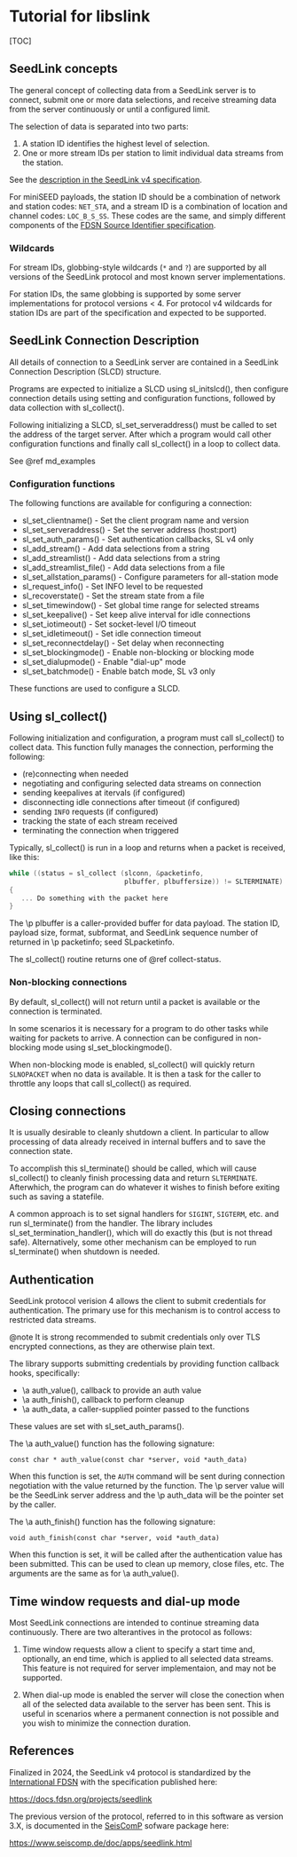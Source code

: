# Tutorial for libslink

[TOC]

## SeedLink concepts

The general concept of collecting data from a SeedLink server is
to connect, submit one or more data selections, and receive streaming
data from the server continuously or until a configured limit.

The selection of data is separated into two parts:

1. A station ID identifies the highest level of selection.
2. One or more stream IDs per station to limit individual data streams
   from the station.

See the [description in the SeedLink v4 specification](https://docs.fdsn.org/projects/seedlink/en/latest/protocol.html#station-id-and-stream-id).

For miniSEED payloads, the station ID should be a combination of network
and station codes: `NET_STA`, and a stream ID is a combination
of location and channel codes: `LOC_B_S_SS`.  These codes are the same,
and simply different components of the
[FDSN Source Identifier specification](https://docs.fdsn.org/projects/source-identifiers).

### Wildcards

For stream IDs, globbing-style wildcards (`*` and `?`) are supported by
all versions of the SeedLink protocol and most known server implementations.

For station IDs, the same globbing is supported by some server
implementations for protocol versions < 4.  For protocol v4 wildcards
for station IDs are part of the specification and expected to be
supported.

## SeedLink Connection Description

All details of connection to a SeedLink server are contained in a
SeedLink Connection Description (SLCD) structure.

Programs are expected to initialize a SLCD using sl_initslcd(),
then configure connection details using setting and configuration
functions, followed by data collection with sl_collect().

Following  initializing a SLCD, sl_set_serveraddress() must be
called to set the address of the target server.  After which
a program would call other configuration functions and finally call
sl_collect() in a loop to collect data.

See @ref md_examples

### Configuration functions

The following functions are available for configuring a connection:

* sl_set_clientname() - Set the client program name and version
* sl_set_serveraddress() - Set the server address (host:port)
* sl_set_auth_params() - Set authentication callbacks, SL v4 only
* sl_add_stream() - Add data selections from a string
* sl_add_streamlist() - Add data selections from a string
* sl_add_streamlist_file() - Add data selections from a file
* sl_set_allstation_params() - Configure parameters for all-station mode
* sl_request_info() - Set INFO level to be requested
* sl_recoverstate() - Set the stream state from a file
* sl_set_timewindow() - Set global time range for selected streams
* sl_set_keepalive() - Set keep alive interval for idle connections
* sl_set_iotimeout() - Set socket-level I/O timeout
* sl_set_idletimeout() - Set idle connection timeout
* sl_set_reconnectdelay() - Set delay when reconnecting
* sl_set_blockingmode() - Enable non-blocking or blocking mode
* sl_set_dialupmode() - Enable "dial-up" mode
* sl_set_batchmode() - Enable batch mode, SL v3 only

These functions are used to configure a SLCD.

## Using sl_collect()

Following initialization and configuration, a program must call
sl_collect() to collect data.  This function fully manages the
connection, performing the following:
- (re)connecting when needed
- negotiating and configuring selected data streams on connection
- sending keepalives at itervals (if configured)
- disconnecting idle connections after timeout (if configured)
- sending `INFO` requests (if configured)
- tracking the state of each stream received
- terminating the connection when triggered

Typically, sl_collect() is run in a loop and returns when a
packet is received, like this:

```C
while ((status = sl_collect (slconn, &packetinfo,
                             plbuffer, plbuffersize)) != SLTERMINATE)
{
   ... Do something with the packet here
}
```

The \p plbuffer is a caller-provided buffer for data payload.  The
station ID, payload size, format, subformat, and SeedLink sequence
number of returned in \p packetinfo; seed SLpacketinfo.

The sl_collect() routine returns one of @ref collect-status.

### Non-blocking connections

By default, sl_collect() will not return until a packet is available
or the connection is terminated.

In some scenarios it is necessary for a program to do other tasks
while waiting for packets to arrive.  A connection can be configured
in non-blocking mode using sl_set_blockingmode().

When non-blocking mode is enabled, sl_collect() will quickly return
`SLNOPACKET` when no data is available.  It is then a task for the caller to
throttle any loops that call sl_collect() as required.

## Closing connections

It is usually desirable to cleanly shutdown a client. In particular
to allow processing of data already received in internal buffers and
to save the connection state.

To accomplish this sl_terminate() should be called, which will cause
sl_collect() to cleanly finish processing data and return `SLTERMINATE`.
Afterwhich, the program can do whatever it wishes to finish before
exiting such as saving a statefile.

A common approach is to set signal handlers for `SIGINT`, `SIGTERM`, etc.
and run sl_terminate() from the handler.  The library includes
sl_set_termination_handler(), which will do exactly this (but is not
thread safe).  Alternatively, some other mechanism can be employed
to run sl_terminate() when shutdown is needed.

## Authentication

SeedLink protocol verision 4 allows the client to submit credentials
for authentication.  The primary use for this mechanism is to control
access to restricted data streams.

@note It is strong recommended to submit credentials only over
TLS encrypted connections, as they are otherwise plain text.

The library supports submitting credentials by providing
function callback hooks, specifically:

- \a auth_value(), callback to provide an auth value
- \a auth_finish(), callback to perform cleanup
- \a auth_data, a caller-supplied pointer passed to the functions

These values are set with sl_set_auth_params().

The \a auth_value() function has the following signature:
```
const char * auth_value(const char *server, void *auth_data)
```

When this function is set, the `AUTH` command will be
sent during connection negotiation with the value returned by the
function.  The \p server value will be the SeedLink server address
and the \p auth_data will be the pointer set by the caller.

The \a auth_finish() function has the following signature:
```
void auth_finish(const char *server, void *auth_data)
```

When this function is set, it will be called after
the authentication value has been submitted.  This can be used
to clean up memory, close files, etc.  The arguments are the same
as for \a auth_value().

## Time window requests and dial-up mode

Most SeedLink connections are intended to continue streaming data
continuously.  There are two alterantives in the protocol as
follows:

1) Time window requests allow a client to specify a start time and,
   optionally, an end time, which is applied to all selected data
   streams.  This feature is not required for server implementaion,
   and may not be supported.

2) When dial-up mode is enabled the server will close the conection
   when all of the selected data available to the server has been
   sent.  This is useful in scenarios where a permanent connection
   is not possible and you wish to minimize the connection duration.

## References

Finalized in 2024, the SeedLink v4 protocol is standardized by the
[International FDSN](https://www.fdsn.org) with the specification
published here:

https://docs.fdsn.org/projects/seedlink

The previous version of the protocol, referred to in this software as
version 3.X, is documented in the [SeisComP](https://www.seiscomp.de)
sofware package here:

https://www.seiscomp.de/doc/apps/seedlink.html
